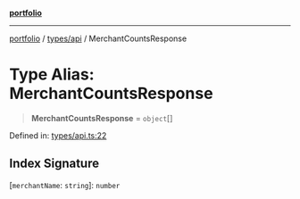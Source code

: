 [**portfolio**](../../../README.md)

***

[portfolio](../../../modules.md) / [types/api](../README.md) / MerchantCountsResponse

# Type Alias: MerchantCountsResponse

> **MerchantCountsResponse** = `object`[]

Defined in: [types/api.ts:22](https://github.com/tnorlund/Portfolio/blob/78be9d6e595679ca9b2763bf72f23315f846c704/portfolio/types/api.ts#L22)

## Index Signature

\[`merchantName`: `string`\]: `number`
